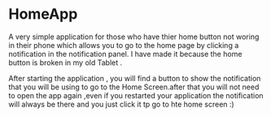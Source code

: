 # HomeApp
A very simple application for those who have thier home button not woring in their phone which allows you to go to the home page by clicking a notification in the notification panel.
I have made it because the home button is broken in my old Tablet .

After starting the application , you will find a button to show the notification that you will be using to go to the Home Screen.after that you will not
need to open the app again ,even if you restarted your application the notification will always be there and you just click it tp go to hte home screen :)
